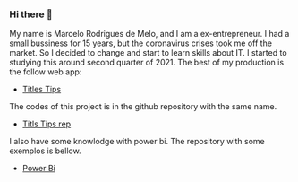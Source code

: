 ### Hi there 👋

My name is Marcelo Rodrigues de Melo, and I am a ex-entrepreneur. I had a small bussiness for 15 years, but the coronavirus crises took me off the market. So I decided to change and start to learn skills about IT. I started to studying this around second quarter of 2021. The best of my production is the follow web app:

- [Titles Tips](https://titles-tips.herokuapp.com/)

The codes of this project is in the github repository with the same name.

- [Titls Tips rep](https://github.com/Marcelo0479/titles-tips)

I also have some knowlodge with power bi. The repository with some exemplos is bellow.

- [Power Bi](https://github.com/Marcelo0479/Alura_challenge_bi)
